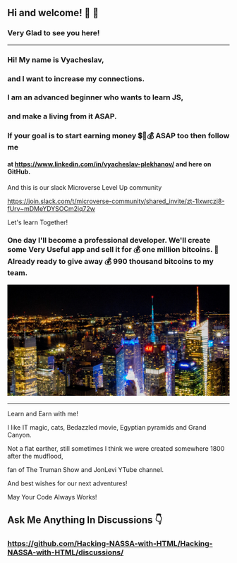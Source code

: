 ## Hi and welcome! 👋 :sparkling_heart:
### Very Glad to see you here!
---

### Hi! My name is Vyacheslav, 

### and I want to increase my connections. 

### I am an advanced beginner who wants  to learn JS, 

### and make a living from it ASAP.  

### If your goal is to start earning money 💲💸💰 ASAP too then follow me 

#### at https://www.linkedin.com/in/vyacheslav-plekhanov/ and here on GitHub.

And this is our slack Microverse Level Up community 

https://join.slack.com/t/microverse-community/shared_invite/zt-1lxwrczi8-fUrv~mDMeYDYSOCm2iq72w 

Let's learn Together!

### One day I'll become a professional developer. We'll create some Very Useful app and sell it for 💰 one million bitcoins. 🚀 Already ready to give away 💰 990 thousand bitcoins to my team.

<!-- ![BG image for my page](https://github.com/Hacking-NASSA-with-HTML/Hacking-NASSA-with-HTML/blob/main/bg.jpg) -->
<!-- [![Netlify Status](https://api.netlify.com/api/v1/badges/4e0e66c9-c063-46ca-846e-003ad7fd56fa/deploy-status)](https://lucinda-news.netlify.app) -->
[![BG image for my page](https://github.com/Hacking-NASSA-with-HTML/Hacking-NASSA-with-HTML/blob/main/bg.jpg)](https://skyline.github.com/hacking-nassa-with-html/2022)


<!--
**Hacking-NASSA-with-HTML/Hacking-NASSA-with-HTML** is a ✨ _special_ ✨ repository because its `README.md` (this file) appears on your GitHub profile.

Here are some ideas to get you started:

- 🔭 I’m currently working on ...
- 🌱 I’m currently learning ...
- 👯 I’m looking to collaborate on ...
- 🤔 I’m looking for help with ...
- 💬 Ask me about ...
- 📫 How to reach me: ...
- 😄 Pronouns: ...
- ⚡ Fun fact: ...
-->
---

Learn and Earn with me! 

I like IT magic, cats, Bedazzled movie, Egyptian pyramids and Grand Canyon. 

Not a flat earther, still sometimes I think we were created somewhere 1800 after the mudflood, 

fan of The Truman Show and JonLevi YTube channel.

And best wishes for our next adventures!

May Your Code Always Works!

## Ask Me Anything In Discussions :point_down:
### https://github.com/Hacking-NASSA-with-HTML/Hacking-NASSA-with-HTML/discussions/
